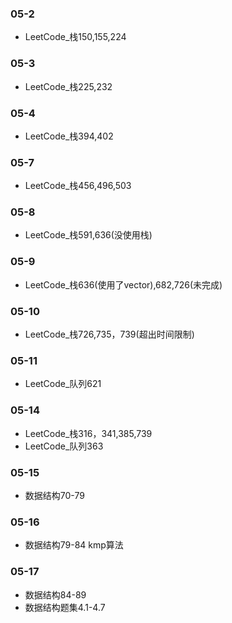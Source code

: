 ### 05-2
* LeetCode_栈150,155,224
### 05-3
* LeetCode_栈225,232
### 05-4
* LeetCode_栈394,402
### 05-7
* LeetCode_栈456,496,503
### 05-8
* LeetCode_栈591,636(没使用栈)
### 05-9
* LeetCode_栈636(使用了vector),682,726(未完成)
### 05-10
* LeetCode_栈726,735，739(超出时间限制)
### 05-11
* LeetCode_队列621
### 05-14
* LeetCode_栈316，341,385,739
* LeetCode_队列363
### 05-15
* 数据结构70-79
### 05-16
* 数据结构79-84   kmp算法
### 05-17
* 数据结构84-89
* 数据结构题集4.1-4.7